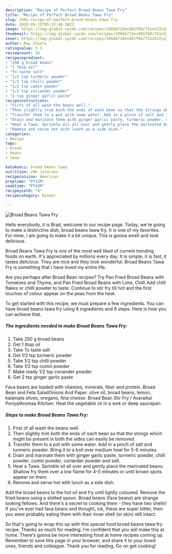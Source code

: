 ```yaml
---
description: "Recipe of Perfect Broad Beans Tawa Fry"
title: "Recipe of Perfect Broad Beans Tawa Fry"
slug: 2562-recipe-of-perfect-broad-beans-tawa-fry
date: 2020-09-15T05:33:49.582Z
image: https://img-global.cpcdn.com/recipes/108db718ec801f60/751x532cq70/broad-beans-tawa-fry-recipe-main-photo.jpg
thumbnail: https://img-global.cpcdn.com/recipes/108db718ec801f60/751x532cq70/broad-beans-tawa-fry-recipe-main-photo.jpg
cover: https://img-global.cpcdn.com/recipes/108db718ec801f60/751x532cq70/broad-beans-tawa-fry-recipe-main-photo.jpg
author: Ray Steele
ratingvalue: 3.3
reviewcount: 10
recipeingredient:
- "250 g broad beans"
- "1 tbsp oil"
- "To taste salt"
- "1/2 tsp turmeric powder"
- "1/2 tsp chilli powder"
- "1/2 tsp cumin powder"
- "1/2 tsp coriander powder"
- "2 tsp ginger garlic paste"
recipeinstructions:
- "First of all wash the beans well."
- "Then slightly trim both the ends of each bean so that the strings which might be present in both the sides can easily be removed."
- "Transfer them to a pot with some water. Add in a pinch of salt and turmeric powder. Bring it to a boil over medium heat for 5-6 minutes."
- "Drain and marinate them with ginger garlic paste, turmeric powder, chilli powder, cumin powder, coriander powder and salt."
- "Heat a Tawa. Sprinkle oil all over and gently place the marinated beans. Shallow fry them over a low flame for 4-5 minutes or until brown spots appear on them."
- "Remove and serve hot with lunch as a side dish."
categories:
- Recipe
tags:
- broad
- beans
- tawa

katakunci: broad beans tawa 
nutrition: 296 calories
recipecuisine: American
preptime: "PT12M"
cooktime: "PT43M"
recipeyield: "4"
recipecategory: Dinner

---
```



![Broad Beans Tawa Fry](https://img-global.cpcdn.com/recipes/108db718ec801f60/751x532cq70/broad-beans-tawa-fry-recipe-main-photo.jpg)

Hello everybody, it is Brad, welcome to our recipe page. Today, we're going to make a distinctive dish, broad beans tawa fry. It is one of my favorites. For mine, I am going to make it a bit unique. This is gonna smell and look delicious.

Broad Beans Tawa Fry is one of the most well liked of current trending foods on earth. It's appreciated by millions every day. It is simple, it is fast, it tastes delicious. They are nice and they look wonderful. Broad Beans Tawa Fry is something that I have loved my entire life.

Are you perhaps after Broad Bean recipes? Try Pan Fried Broad Beans with Tomatoes and Thyme, and Pan Fried Broad Beans with Lime, Chilli Add chilli flakes or chilli powder to taste. Continue to stir fry till hot and the first touches of colour appear on the peas from the heat.


To get started with this recipe, we must prepare a few ingredients. You can have broad beans tawa fry using 8 ingredients and 6 steps. Here is how you can achieve that.

<!--inarticleads1-->

##### The ingredients needed to make Broad Beans Tawa Fry:

1. Take 250 g broad beans
1. Get 1 tbsp oil
1. Take To taste salt
1. Get 1/2 tsp turmeric powder
1. Take 1/2 tsp chilli powder
1. Take 1/2 tsp cumin powder
1. Make ready 1/2 tsp coriander powder
1. Get 2 tsp ginger garlic paste


Fava beans are loaded with vitamins, minerals, fiber and protein. Broad Bean and Feta SaladOnions And Paper. olive oil, broad beans, lemon, kalamata olives, oregano, feta cheese. Broad Bean Stir Fry / Avaraikai PoriyalAromaa Kitchen. Heat the vegetable oil in a wok or deep saucepan. 

<!--inarticleads2-->

##### Steps to make Broad Beans Tawa Fry:

1. First of all wash the beans well.
1. Then slightly trim both the ends of each bean so that the strings which might be present in both the sides can easily be removed.
1. Transfer them to a pot with some water. Add in a pinch of salt and turmeric powder. Bring it to a boil over medium heat for 5-6 minutes.
1. Drain and marinate them with ginger garlic paste, turmeric powder, chilli powder, cumin powder, coriander powder and salt.
1. Heat a Tawa. Sprinkle oil all over and gently place the marinated beans. Shallow fry them over a low flame for 4-5 minutes or until brown spots appear on them.
1. Remove and serve hot with lunch as a side dish.


Add the broad beans to the hot oil and fry until lightly coloured. Remove the fried beans using a slotted spoon. Broad beans (fava beans) are strange looking fellows. And there&#39;s a secret to cooking them - they have two shells! If you&#39;ve ever had fava beans and thought, ick, these are super bitter, then you were probably eating them with their inner shell (or skin) still intact. 

So that's going to wrap this up with this special food broad beans tawa fry recipe. Thanks so much for reading. I'm confident that you will make this at home. There's gonna be more interesting food at home recipes coming up. Remember to save this page in your browser, and share it to your loved ones, friends and colleague. Thank you for reading. Go on get cooking!
